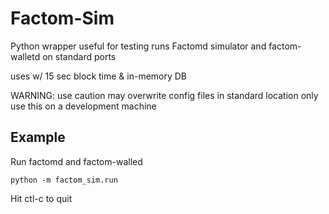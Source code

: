 # Factom-Sim

Python wrapper useful for testing
runs Factomd simulator and factom-walletd on standard ports

uses w/ 15 sec block time & in-memory DB

WARNING: use caution may overwrite config files in standard location
only use this on a development machine

## Example

Run factomd and factom-walled

```
python -m factom_sim.run
```
Hit ctl-c to quit
